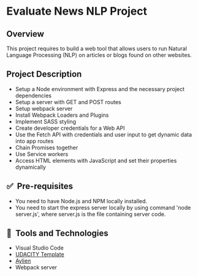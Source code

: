 # Evaluate News NLP Project

## Overview
This project requires to build a web tool that allows users to run Natural Language Processing (NLP) on articles or blogs found on other websites. 

## Project Description
* Setup a Node environment with Express and the necessary project dependencies
* Setup a server with GET and POST routes
* Setup webpack server
* Install Webpack Loaders and Plugins
* Implement SASS styling
* Create developer credentials for a Web API
* Use the Fetch API with credentials and user input to get dynamic data into app routes
* Chain Promises together
* Use Service workers
* Access HTML elements with JavaScript and set their properties dynamically

## ✅&nbsp; Pre-requisites
* You need to have Node.js and NPM locally installed.
* You need to start the express server locally by using command 'node server.js', where server.js is the file containing server code.

## 🚀&nbsp; Tools and Technologies
* Visual Studio Code
* [UDACITY Template](https://github.com/udacity/fend/tree/refresh-2019/projects/evaluate-news-nlp)
* [Aylien](https://aylien.com/)
* Webpack server
